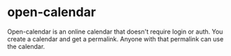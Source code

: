 # open-calendar
Open-calendar is an online calendar that doesn't require login or auth. You create a calendar and get a permalink. Anyone with that permalink can use the calendar.